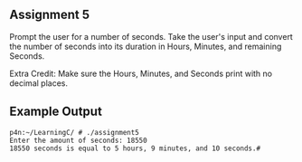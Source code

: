 ## Assignment 5
Prompt the user for a number of seconds. Take the user's input and convert the number of seconds into its duration in Hours, Minutes, and remaining Seconds.

Extra Credit: Make sure the Hours, Minutes, and Seconds print with no decimal places.

## Example Output
```terminal_session
p4n:~/LearningC/ # ./assignment5                                        
Enter the amount of seconds: 18550
18550 seconds is equal to 5 hours, 9 minutes, and 10 seconds.#
```
